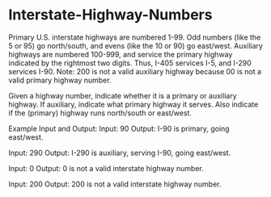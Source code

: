# Interstate-Highway-Numbers
Primary U.S. interstate highways are numbered 1-99. Odd numbers (like the 5 or 95) go north/south, and evens (like the 10 or 90) go east/west. Auxiliary highways are numbered 100-999, and service the primary highway indicated by the rightmost two digits. Thus, I-405 services I-5, and I-290 services I-90. Note: 200 is not a valid auxiliary highway because 00 is not a valid primary highway number.

Given a highway number, indicate whether it is a primary or auxiliary highway. If auxiliary, indicate what primary highway it serves. Also indicate if the (primary) highway runs north/south or east/west.

Example Input and Output:
Input: 90
Output: I-90 is primary, going east/west.

Input: 290
Output: I-290 is auxiliary, serving I-90, going east/west.

Input: 0
Output: 0 is not a valid interstate highway number. 

Input: 200
Output: 200 is not a valid interstate highway number. 
